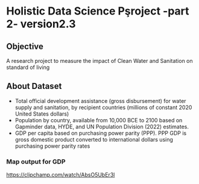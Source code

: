 # Holistic Data Science Pşroject -part 2- version2.3
## Objective 
A research project to measure the impact of Clean Water and Sanitation on standard of living
## About Dataset
- Total official development assistance (gross disbursement) for water supply and sanitation, by recipient countries (millions of constant 2020 United States dollars)
- Population by country, available from 10,000 BCE to 2100 based on Gapminder data, HYDE, and UN Population Division (2022) estimates.
- GDP per capita based on purchasing power parity (PPP). PPP GDP is gross domestic product converted to international dollars using purchasing power parity rates
### Map output for GDP
https://clipchamp.com/watch/AbsO5UbEr3l
